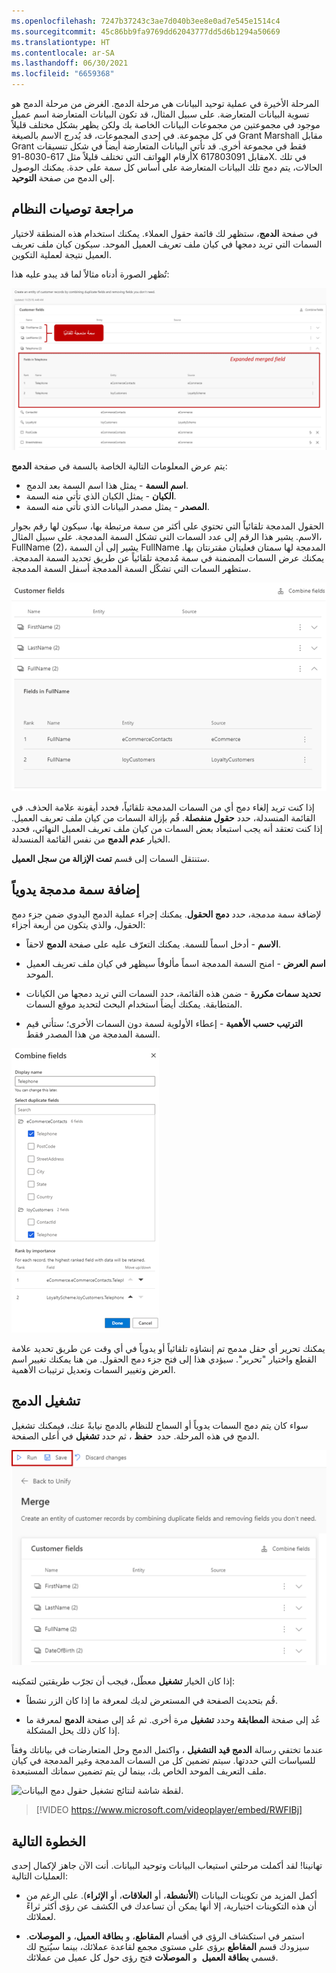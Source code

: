 ```yaml
---
ms.openlocfilehash: 7247b37243c3ae7d040b3ee8e0ad7e545e1514c4
ms.sourcegitcommit: 45c86bb9fa9769dd62043777dd5d6b1294a50669
ms.translationtype: HT
ms.contentlocale: ar-SA
ms.lasthandoff: 06/30/2021
ms.locfileid: "6659368"
---
```

المرحلة الأخيرة في عملية توحيد البيانات هي مرحلة الدمج. الغرض من مرحلة الدمج هو تسوية البيانات المتعارضة. على سبيل المثال، قد تكون البيانات المتعارضة اسم عميل موجود في مجموعتين من مجموعات البيانات الخاصة بك ولكن يظهر بشكل مختلف قليلاً في كل مجموعة. في إحدى المجموعات، قد يُدرج الاسم بالصيغة Grant Marshall مقابل Grant فقط في مجموعة أخرى.
قد تأتي البيانات المتعارضة أيضاً في شكل تنسيقات أرقام الهواتف التي تختلف قليلاً مثل 617-8030-91X مقابل 617803091X. في تلك الحالات، يتم دمج تلك البيانات المتعارضة على أساس كل سمة على حدة. يمكنك الوصول إلى الدمج من صفحة **التوحيد**.

## <a name="review-system-recommendations"></a>مراجعة توصيات النظام

في صفحة **الدمج**، ستظهر لك قائمة حقول العملاء.  يمكنك استخدام هذه المنطقة لاختيار السمات التي تريد دمجها في كيان ملف تعريف العميل الموحد.  سيكون كيان ملف تعريف العميل نتيجة لعملية التكوين.   

تُظهر الصورة أدناه مثالاً لما قد يبدو عليه هذا: 

[ ![لقطة شاشة لحقول العملاء المدمجة تلقائياً.](../media/merged-ci-06-01.png) ](../media/merged-ci-06-01.png#lightbox)

يتم عرض المعلومات التالية الخاصة بالسمة في صفحة **الدمج**:

-   **اسم السمة** - يمثل هذا اسم السمة بعد الدمج.
-  **الكيان** - يمثل الكيان الذي تأتي منه السمة.
-   **المصدر** - يمثل مصدر البيانات الذي تأتي منه السمة.

الحقول المدمجة تلقائياً التي تحتوي على أكثر من سمة مرتبطة بها، سيكون لها رقم بجوار الاسم.  يشير هذا الرقم إلى عدد السمات التي تشكل السمة المدمجة.  على سبيل المثال، FullName (2)، يشير إلى أن السمة FullName المدمجة لها سمتان فعليتان مقترنتان بها.  يمكنك عرض السمات المضمنة في سمة مُدمجة تلقائياً عن طريق تحديد السمة المدمجة.  ستظهر السمات التي تشكّل السمة المدمجة أسفل السمة المدمجة. 

![لقطة شاشة لتعيين حقول العملاء.](../media/customer-fields.png)

إذا كنت تريد إلغاء دمج أي من السمات المدمجة تلقائياً، فحدد أيقونة علامة الحذف. في القائمة المنسدلة، حدد **حقول منفصلة**. قُم بإزالة السمات من كيان ملف تعريف العميل. إذا كنت تعتقد أنه يجب استبعاد بعض السمات من كيان ملف تعريف العميل النهائي، فحدد الخيار **عدم الدمج** من نفس القائمة المنسدلة.

ستنتقل السمات إلى قسم **تمت الإزالة من سجل العميل**.

## <a name="add-a-merged-attribute-manually"></a>إضافة سمة مدمجة يدوياً

لإضافة سمة مدمجة، حدد **دمج الحقول**. يمكنك إجراء عملية الدمج اليدوي ضمن جزء دمج الحقول، والذي يتكون من أربعة أجزاء: 

-   **الاسم** - أدخل اسماً للسمة. يمكنك التعرّف عليه على صفحة **الدمج** لاحقاً.

-   **اسم العرض** - امنح السمة المدمجة اسماً مألوفاً سيظهر في كيان ملف تعريف العميل الموحد.

-   **تحديد سمات مكررة** - ضمن هذه القائمة، حدد السمات التي تريد دمجها من الكيانات المتطابقة. يمكنك أيضاً استخدام البحث لتحديد موقع السمات.

-   **الترتيب حسب الأهمية** - إعطاء الأولوية لسمة دون السمات الأخرى؛ ستأتي قيم السمة المدمجة من هذا المصدر فقط.

![لقطة شاشة لدمج الحقول والترتيب حسب الأهمية.](../media/combine-fields.png)

يمكنك تحرير أي حقل مدمج تم إنشاؤه تلقائياً أو يدوياً في أي وقت عن طريق تحديد علامة القطع واختيار "تحرير".  سيؤدي هذا إلى فتح جزء دمج الحقول.  من هنا يمكنك تغيير اسم العرض وتغيير السمات وتعديل ترتيبات الأهمية.  

## <a name="run-the-merge"></a>تشغيل الدمج

سواء كان يتم دمج السمات يدوياً أو السماح للنظام بالدمج نيابةً عنك، فيمكنك تشغيل الدمج في هذه المرحلة. حدد  **حفظ** ، ثم حدد **تشغيل** في أعلى الصفحة.

![لقطة شاشة لحقول دمج البيانات قيد التقدم.](../media/ci-06-02.png)

إذا كان الخيار **تشغيل** معطّل، فيجب أن تجرّب طريقتين لتمكينه:

-   قُم بتحديث الصفحة في المستعرض لديك لمعرفة ما إذا كان الزر نشطاً.

-   عُد إلى صفحة **المطابقة** وحدد **تشغيل** مرة أخرى. ثم عُد إلى صفحة **الدمج** لمعرفة ما إذا كان ذلك يحل المشكلة.

عندما تختفي رسالة **الدمج قيد التشغيل** ، واكتمل الدمج وحل المتعارضات في بياناتك وفقاً للسياسات التي حددتها. سيتم تضمين كل من السمات المدمجة وغير المدمجة في كيان ملف التعريف الموحد الخاص بك، بينما لن يتم تضمين سماتك المستبعدة.

![لقطة شاشة لنتائج تشغيل حقول دمج البيانات.](../media/ci-06-03.png)

> [!VIDEO https://www.microsoft.com/videoplayer/embed/RWFIBj]

## <a name="next-step"></a>الخطوة التالية

تهانينا! لقد أكملت مرحلتي استيعاب البيانات وتوحيد البيانات. أنت الآن جاهز لإكمال إحدى العمليات التالية:

- أكمل المزيد من تكوينات البيانات (**الأنشطة**، أو **العلاقات**، أو **الإثراء**). على الرغم من أن هذه التكوينات اختيارية، إلا أنها يمكن أن تساعدك في الكشف عن رؤى أكثر ثراءً لعملائك.

- استمر في استكشاف الرؤى في أقسام **المقاطع**، و **بطاقة العميل**، و **الموصلات**. سيزودك قسم **المقاطع** برؤى على مستوى مجمع لقاعدة عملائك، بينما سيُتيح لك قسمي **بطاقة العميل**  و **الموصلات** فتح رؤى حول كل عميل من عملائك.

